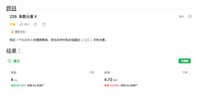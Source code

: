 [题目](https://leetcode.cn/problems/majority-element-ii/description/)
![pic](img.png)
结果：
![pic](result.png)